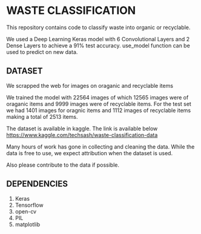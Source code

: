 # WASTE CLASSIFICATION
This repository contains code to classify waste into organic or recyclable.

We used a Deep Learning Keras model with 6 Convolutional Layers and 2 Dense Layers to achieve a 91% test accuracy.
use_model function can be used to predict on new data.

## DATASET

We scrapped the web for images on oraganic and recyclable items

We trained the model with 22564 images of which 12565 images were of oraganic items and 9999 images were of recyclable items.
For the test set we had 1401 images for oragnic items and 1112 images of recyclable items making a total of 2513 items.

The dataset is available in kaggle. The link is available below <br>
https://www.kaggle.com/techsash/waste-classification-data

Many hours of work has gone in collecting and cleaning the data. While the data is free to use, we expect attribution when the dataset is used. 

Also please contribute to the data if possible.

## DEPENDENCIES

1. Keras
2. Tensorflow
3. open-cv
4. PIL
5. matplotlib

